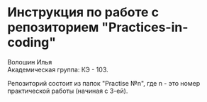 # Инструкция по работе с репозиторием "Practices-in-coding"

Волошин Илья<br/>
Академическая группа: КЭ - 103.<br/>

Репозиторий состоит из папок "Practise №n", где n - это номер практической работы (начиная с 3-ей).<br/>
